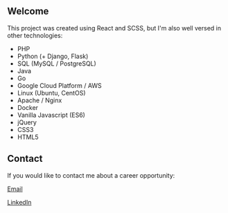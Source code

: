 ## Welcome

This project was created using React and SCSS, but I'm also well versed in other technologies:

* PHP
* Python (+ Django, Flask)
* SQL (MySQL / PostgreSQL)
* Java
* Go
* Google Cloud Platform / AWS
* Linux (Ubuntu, CentOS)
* Apache / Nginx
* Docker
* Vanilla Javascript (ES6)
* jQuery
* CSS3
* HTML5

## Contact

If you would like to contact me about a career opportunity:

[Email](mailto:contact@ctanner.dev)

[LinkedIn](https://www.linkedin.com/in/ctannerdev)
